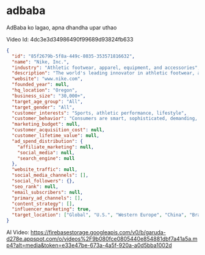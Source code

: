 # adbaba

AdBaba ko lagao, apna dhandha upar uthao

Video Id: 4dc3e3d34986490f99689d93824fb633

```json
{
  "id": "85f2679b-5f8a-449c-8035-353571816632",
  "name": "Nike, Inc.",
  "industry": "Athletic footwear, apparel, equipment, and accessories",
  "description": "The world's leading innovator in athletic footwear, apparel, equipment and accessories.",
  "website": "www.nike.com",
  "founded_year": null,
  "hq_location": "Oregon",
  "business_size": "30,000+",
  "target_age_group": "All",
  "target_gender": "All",
  "customer_interests": "Sports, athletic performance, lifestyle",
  "customer_behavior": "Consumers are smart, sophisticated, demanding, value authentic brands, want personalized interactions, and desire to contribute to brand definition.",
  "marketing_budget": null,
  "customer_acquisition_cost": null,
  "customer_lifetime_value": null,
  "ad_spend_distribution": {
    "affiliate_marketing": null,
    "social_media": null,
    "search_engine": null
  },
  "website_traffic": null,
  "social_media_channels": [],
  "social_followers": {},
  "seo_rank": null,
  "email_subscribers": null,
  "primary_ad_channels": [],
  "content_strategy": [],
  "influencer_marketing": true,
  "target_location": ["Global", "U.S.", "Western Europe", "China", "Brazil"]
}
```

AI Video: https://firebasestorage.googleapis.com/v0/b/garuda-d278e.appspot.com/o/videos%2F9b080fce0805440e854881dbf7a41a5a.mp4?alt=media&token=e33e47be-673a-4a5f-920a-a0d5bba1002d
